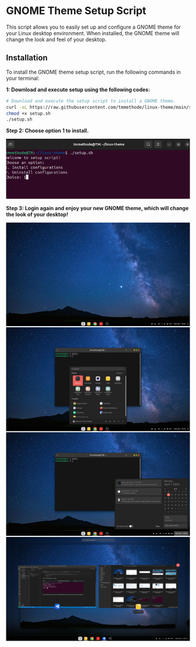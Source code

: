 # GNOME Theme Setup Script

This script allows you to easily set up and configure a GNOME theme for your Linux desktop environment. When installed, the GNOME theme will change the look and feel of your desktop.

## Installation

To install the GNOME theme setup script, run the following commands in your terminal:

 **1: Download and execute setup using the following codes:**

```bash
# Download and execute the setup script to install a GNOME theme.
curl -sL https://raw.githubusercontent.com/tmmethode/linux-theme/main/setup.sh -o setup.sh
chmod +x setup.sh
./setup.sh
```

**Step 2: Choose option 1 to install.**

![1711944554854](image/README/1711944554854.png)

**Step 3: Login again and enjoy your new GNOME theme, which will change the look of your desktop!**

![1711945517708](image/README/1711945517708.png)
![1711945529511](image/README/1711945529511.png)
![1711945549880](image/README/1711945549880.png)
![1711945562254](image/README/1711945562254.png)
